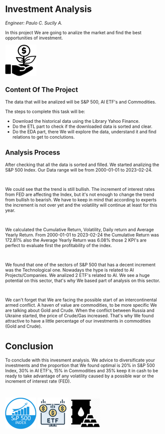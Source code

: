 # **Investment Analysis**

_Engineer: Paulo C. Suclly A._


In this project We are going to analize the market and find the best opportunities of investment.

<img src="./_src/Investment.png" alt="Invesment Image" width="100" height="100">

## **Content Of The Project**

The data that will be analized will be S&P 500, AI ETF's and Commodities.

The steps to complete this task will be:
* Download the historical data using the Library Yahoo Finance.
* Do the ETL part to check if the downloaded data is sorted and clear.
* Do the EDA part, there We will explore the data, understand it and find relations to get to conclutions.

## **Analysis Process**

After checking that all the data is sorted and filled. We started analizing the S&P 500 Index. Our Data range will be from 2000-01-01 to 2023-02-24.

<br>

We could see that the trend is still bullish. The increment of interest rates from FED are affecting the Index, but it's not enough to change the trend from bullish to bearish. We have to keep in mind that according to experts the increment is not over yet and the volatility will continue at least for this year.

<br>

We calculated the Cumulative Return, Volatility, Daily return and Average Yearly Return. From 2000-01-01 to 2023-02-24 the Cumulative Return was 172.81% also the Average Yearly Return was 6.08% those 2 KPI's are perfect to evaluate first the profitability of the index.

<br>

We found that one of the sectors of S&P 500 that has a decent increment was the Technological one. Nowadays the hype is related to AI Projects/Companies. We analized 2 ETF's related to AI. We see a huge potential on this sector, that's why We based part of analysis on this sector.

<br>

We can't forget that We are facing the possible start of an intercontinental armed conflict. A haven of value are commodities, to be more specific We are talking about Gold and Crude. When the conflict between Russia and Ukraine started, the price of Crude/Gas increased. That's why We found attractive to have a little percentage of our investments in commodities (Gold and Crude).

# **Conclusion**

To conclude with this invesment analysis. We advice to diversificate your investments and the proportion that We found optimal is 20% in S&P 500 Index, 30% in AI ETF's, 15% in Commodities and 35% keep it in cash to be ready to take advantage of any volatility caused by a possible war or the increment of interest rate (FED).

<br>


<img src="./_src/SP500-logo.png" alt="Fast API Image" width="100" height="100"> <img src="./_src/ETF_icon.jpg" alt="Fast API Image" width="100" height="100"> <img src="./_src/Commodities_Logo.jpg" alt="Fast API Image" width="100" height="100">


